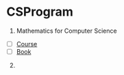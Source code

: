 # CSProgram
1. Mathematics for Computer Science
- [ ] [Course](https://ocw.mit.edu/courses/6-042j-mathematics-for-computer-science-fall-2010/)
- [ ] [Book](https://www.amazon.com/Mathematics-Computer-Science-Eric-Lehman/dp/9888407066/ref=sr_1_4?keywords=Math+for+Computer+Science&qid=1651092762&sr=8-4)
2. 
